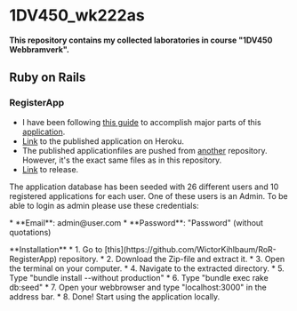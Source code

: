 # 1DV450_wk222as
**This repository contains my collected laboratories in course "1DV450 Webbramverk".**

## Ruby on Rails ##

### RegisterApp  ###
* I have been following [this guide](https://www.railstutorial.org/book/frontmatter) to accomplish major parts of this [application](https://github.com/WictorKihlbaum/1DV450_wk222as/tree/master/RegisterApp).
* [Link](https://dry-hollows-17895.herokuapp.com/) to the published application on Heroku.
* The published applicationfiles are pushed from [another](https://github.com/WictorKihlbaum/RoR-RegisterApp) repository. However, it's the exact same files as in this repository.
* [Link](https://github.com/WictorKihlbaum/1DV450_wk222as/releases/tag/1.0) to release.

<p>
The application database has been seeded with 26 different users and 10 registered applications for each user. One of these users is an Admin. To be able to login as admin please use these credentials:
</p>
* **Email**: admin@user.com
* **Password**: "Password" (without quotations)

<p>
**Installation**
* 1. Go to [this](https://github.com/WictorKihlbaum/RoR-RegisterApp) repository.
* 2. Download the Zip-file and extract it.
* 3. Open the terminal on your computer. 
* 4. Navigate to the extracted directory.
* 5. Type "bundle install --without production"
* 6. Type "bundle exec rake db:seed"
* 7. Open your webbrowser and type "localhost:3000" in the address bar.
* 8. Done! Start using the application locally.
</p>
